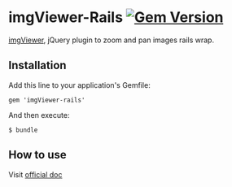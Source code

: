 imgViewer-Rails [![Gem Version][version-badge]][rubygems]
===================

[imgViewer](https://github.com/waynegm/imgViewer), jQuery plugin to zoom and pan images rails wrap.

## Installation

Add this line to your application's Gemfile:

    gem 'imgViewer-rails'

And then execute:

    $ bundle

## How to use

Visit [official doc](https://github.com/waynegm/imgViewer#documentation)

[version-badge]: https://badge.fury.io/rb/imgViewer-rails.svg
[rubygems]: https://rubygems.org/gems/imgViewer-rails
